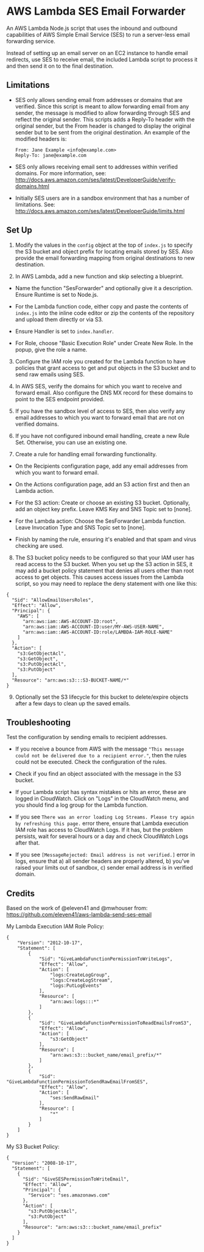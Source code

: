 # AWS Lambda SES Email Forwarder

An AWS Lambda Node.js script that uses the inbound and outbound capabilities
of AWS Simple Email Service (SES) to run a server-less email forwarding
service.

Instead of setting up an email server on an EC2 instance to handle email
redirects, use SES to receive email, the included Lambda script to process it
and then send it on to the final destination.

## Limitations

- SES only allows sending email from addresses or domains that are verified.
Since this script is meant to allow forwarding email from any sender, the
message is modified to allow forwarding through SES and reflect the original
sender. This scripts adds a Reply-To header with the original sender, but the
From header is changed to display the original sender but to be sent from the
original destination. An example of the modified headers is:

  ```
  From: Jane Example <info@example.com>
  Reply-To: jane@example.com
  ```

- SES only allows receiving email sent to addresses within verified domains. For
more information, see:
http://docs.aws.amazon.com/ses/latest/DeveloperGuide/verify-domains.html

- Initially SES users are in a sandbox environment that has a number of
limitations. See:
http://docs.aws.amazon.com/ses/latest/DeveloperGuide/limits.html

## Set Up

1. Modify the values in the `config` object at the top of `index.js` to specify
the S3 bucket and object prefix for locating emails stored by SES. Also provide
the email forwarding mapping from original destinations to new destination.

2. In AWS Lambda, add a new function and skip selecting a blueprint.

 - Name the function "SesForwarder" and optionally give it a description. Ensure
 Runtime is set to Node.js.

 - For the Lambda function code, either copy and paste the contents of
 `index.js` into the inline code editor or zip the contents of the repository
 and upload them directly or via S3.

 - Ensure Handler is set to `index.handler`.

 - For Role, choose "Basic Execution Role" under Create New Role. In the popup,
 give the role a name.

3. Configure the IAM role you created for the Lambda function to have policies
that grant access to get and put objects in the S3 bucket and to send raw emails
using SES.

4. In AWS SES, verify the domains for which you want to receive and forward
email. Also configure the DNS MX record for these domains to point to the SES
endpoint provided.

5. If you have the sandbox level of access to SES, then also verify any email
addresses to which you want to forward email that are not on verified domains.

6. If you have not configured inbound email handling, create a new Rule Set.
Otherwise, you can use an existing one.

7. Create a rule for handling email forwarding functionality.

 - On the Recipients configuration page, add any email addresses from which you
 want to forward email.

 - On the Actions configuration page, add an S3 action first and then an Lambda
 action.

 - For the S3 action: Create or choose an existing S3 bucket. Optionally, add an
 object key prefix. Leave KMS Key and SNS Topic set to [none].

 - For the Lambda action: Choose the SesForwarder Lambda function. Leave
 Invocation Type and SNS Topic set to [none].

 - Finish by naming the rule, ensuring it's enabled and that spam and virus
 checking are used.

8. The S3 bucket policy needs to be configured so that your IAM user has read
access to the S3 bucket. When you set up the S3 action in SES, it may
add a bucket policy statement that denies all users other than root access to
get objects. This causes access issues from the Lambda script, so you may need
to replace the deny statement with one like this:
```
{
  "Sid": "AllowEmailUsersRoles",
  "Effect": "Allow",
  "Principal": {
    "AWS": [
      "arn:aws:iam::AWS-ACCOUNT-ID:root",
      "arn:aws:iam::AWS-ACCOUNT-ID:user/MY-AWS-USER-NAME",
      "arn:aws:iam::AWS-ACCOUNT-ID:role/LAMBDA-IAM-ROLE-NAME"
    ]
  },
  "Action": [
    "s3:GetObjectAcl",
    "s3:GetObject",
    "s3:PutObjectAcl",
    "s3:PutObject"
  ],
  "Resource": "arn:aws:s3:::S3-BUCKET-NAME/*"
}
```

9. Optionally set the S3 lifecycle for this bucket to delete/expire objects
after a few days to clean up the saved emails.

## Troubleshooting

Test the configuration by sending emails to recipient addresses.

- If you receive a bounce from AWS with the message `"This message could not be
delivered due to a recipient error."`, then the rules could not be executed.
Check the configuration of the rules.

- Check if you find an object associated with the message in the S3 bucket.

- If your Lambda script has syntax mistakes or hits an error, these are logged
in CloudWatch. Click on "Logs" in the CloudWatch menu, and you should find a log
group for the Lambda function.

- If you see `There was an error loading Log Streams. Please try again by refreshing this page.`
error there, ensure that Lambda execution
IAM role has access to CloudWatch Logs. If it has, but the problem persists,
wait for several hours or a day and check CloudWatch Logs after that.

- If you see `[MessageRejected: Email address is not verified.]` error in logs,
ensure that a) all sender headers are properly altered, b) you've raised your
limits out of sandbox, c) sender email address is in verified domain.

## Credits

Based on the work of @eleven41 and @mwhouser from:
https://github.com/eleven41/aws-lambda-send-ses-email

My Lambda Execution IAM Role Policy:
```
{
    "Version": "2012-10-17",
    "Statement": [
        {
            "Sid": "GiveLambdaFunctionPermissionToWriteLogs",
            "Effect": "Allow",
            "Action": [
                "logs:CreateLogGroup",
                "logs:CreateLogStream",
                "logs:PutLogEvents"
            ],
            "Resource": [
                "arn:aws:logs:::*"
            ]
        },
        {
            "Sid": "GiveLambdaFunctionPermissionToReadEmailsFromS3",
            "Effect": "Allow",
            "Action": [
                "s3:GetObject"
            ],
            "Resource": [
                "arn:aws:s3:::bucket_name/email_prefix/*"
            ]
        },
        {
            "Sid": "GiveLambdaFunctionPermissionToSendRawEmailFromSES",
            "Effect": "Allow",
            "Action": [
                "ses:SendRawEmail"
            ],
            "Resource": [
                "*"
            ]
        }
    ]
}
```

My S3 Bucket Policy:
```
{
  "Version": "2008-10-17",
  "Statement": [
    {
      "Sid": "GiveSESPermissionToWriteEmail",
      "Effect": "Allow",
      "Principal": {
        "Service": "ses.amazonaws.com"
      },
      "Action": [
        "s3:PutObjectAcl",
        "s3:PutObject"
      ],
      "Resource": "arn:aws:s3:::bucket_name/email_prefix"
    }
  ]
}
```
